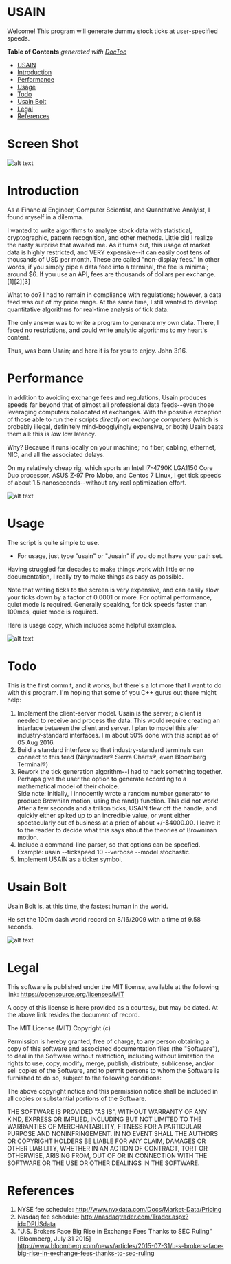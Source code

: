 # USAIN

Welcome! This program will generate dummy stock ticks at user-specified speeds.

**Table of Contents**  *generated with [DocToc](http://doctoc.herokuapp.com/)*

- [USAIN](#)
- [Introduction](#)
- [Performance](#)
- [Usage](#)
- [Todo](#)
- [Usain Bolt](#)
- [Legal](#)
- [References](#)

# Screen Shot

![alt text](http://www.miklas.org/images/usain_verbose.png "usain tick generator image")

# Introduction

As a Financial Engineer, Computer Scientist, and Quantitative Analyist, I found myself in a dilemma.

I wanted to write algorithms to analyze stock data with statistical, cryptographic, pattern recognition, and other methods. Little did I realize the nasty surprise that awaited me. As it turns out, this usage of market data is highly restricted, and VERY expensive--it can easily cost tens of thousands of USD per month. These are called "non-display fees." In other words, if you simply pipe a data feed into a terminal, the fee is minimal; around $6. If you use an API, fees are thousands of dollars per exchange. [1][2][3]

What to do? I had to remain in compliance with regulations; however, a data feed was out of my price range. At the same time, I still wanted to develop quantitative algorithms for real-time analysis of tick data.

The only answer was to write a program to generate my own data. There, I faced no restrictions, and could write analytic algorithms to my heart's content.

Thus, was born Usain; and here it is for you to enjoy. John 3:16.

# Performance

In addition to avoiding exchange fees and regulations, Usain produces speeds far beyond that of almost all professional data feeds--even those leveraging computers collocated at exchanges. With the possible exception of those able to run their scripts *directly on exchange computers* (which is probably illegal, definitely mind-bogglyingly expensive, or both) Usain beats them all: this is *low* low latency.

Why? Because it runs locally on your machine; no fiber, cabling, ethernet, NIC, and all the associated delays.

On my relatively cheap rig, which sports an Intel I7-4790K LGA1150 Core Duo processor, ASUS Z-97 Pro Mobo, and Centos 7 Linux, I get tick speeds of about 1.5 nanoseconds--without any real optimization effort.

![alt text](http://www.miklas.org/images/usain_silent.png "usain tick generator image")

# Usage

The script is quite simple to use.
- For usage, just type "usain" or "./usain" if you do not have your path set.

Having struggled for decades to make things work with little or no documentation, I really try to make things as easy as possible.

Note that writing ticks to the screen is very expensive, and can easily slow your ticks down by a factor of 0.0001 or more. For optimal performance, quiet mode is required. Generally speaking, for tick speeds faster than 100mcs, quiet mode is required.

Here is usage copy, which includes some helpful examples.

![alt text](http://www.miklas.org/images/usain_usage.png "usain tick generator image")

# Todo

This is the first commit, and it works, but there's a lot more that I want to do with this program. I'm hoping that some of you C++ gurus out there might help:

1. Implement the client-server model. Usain is the server; a client is needed to receive and process the data. This would require creating an interface between the client and server. I plan to model this afer industry-standard interfaces. I'm about 50% done with this script as of 05 Aug 2016. 
2. Build a standard interface so that industry-standard terminals can connect to this feed (Ninjatrader&reg; Sierra Charts&reg;, even Bloomberg Terminal&reg;)
3. Rework the tick generation algorithm--I had to hack something together. Perhaps give the user the option to generate according to a mathematical model of their choice.<br>
Side note: Initially, I innocently wrote a random number generator to produce Brownian motion, using the rand() function. This did not work! After a few seconds and a trillion ticks, USAIN flew off the handle, and quickly either spiked up to an incredible value, or went either spectacularly out of business at a price of about +/-$4000.00. I leave it to the reader to decide what this says about the theories of Browninan motion.
4. Include a command-line parser, so that options can be specfied. Example: usain --tickspeed 10 --verbose --model stochastic. 
5. Implement USAIN as a ticker symbol.

# Usain Bolt

Usain Bolt is, at this time, the fastest human in the world.

He set the 100m dash world record on 8/16/2009 with a time of 9.58 seconds.

![alt text](http://www.miklas.org/images/usain_gold.jpg "usain tick generator image")

# Legal

This software is published under the MIT license, available at the following link:
https://opensource.org/licenses/MIT

A copy of this license is here provided as a courtesy, but may be dated. At the above link resides the document of record.

The MIT License (MIT)
Copyright (c) <year> <copyright holders>

Permission is hereby granted, free of charge, to any person obtaining a copy of this software and associated documentation files (the "Software"), to deal in the Software without restriction, including without limitation the rights to use, copy, modify, merge, publish, distribute, sublicense, and/or sell copies of the Software, and to permit persons to whom the Software is furnished to do so, subject to the following conditions:

The above copyright notice and this permission notice shall be included in all copies or substantial portions of the Software.

THE SOFTWARE IS PROVIDED "AS IS", WITHOUT WARRANTY OF ANY KIND, EXPRESS OR IMPLIED, INCLUDING BUT NOT LIMITED TO THE WARRANTIES OF MERCHANTABILITY, FITNESS FOR A PARTICULAR PURPOSE AND NONINFRINGEMENT. IN NO EVENT SHALL THE AUTHORS OR COPYRIGHT HOLDERS BE LIABLE FOR ANY CLAIM, DAMAGES OR OTHER LIABILITY, WHETHER IN AN ACTION OF CONTRACT, TORT OR OTHERWISE, ARISING FROM, OUT OF OR IN CONNECTION WITH THE SOFTWARE OR THE USE OR OTHER DEALINGS IN THE SOFTWARE.

# References

1. NYSE fee schedule: http://www.nyxdata.com/Docs/Market-Data/Pricing
2. Nasdaq fee schedule: http://nasdaqtrader.com/Trader.aspx?id=DPUSdata
3. "U.S. Brokers Face Big Rise in Exchange Fees Thanks to SEC Ruling" [Bloomberg, July 31 2015] http://www.bloomberg.com/news/articles/2015-07-31/u-s-brokers-face-big-rise-in-exchange-fees-thanks-to-sec-ruling




  




